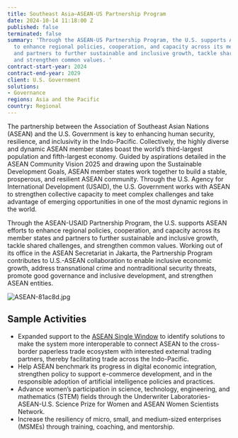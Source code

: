 ```yaml
---
title: Southeast Asia—ASEAN-US Partnership Program
date: 2024-10-14 11:18:00 Z
published: false
terminated: false
summary: 'Through the ASEAN-US Partnership Program, the U.S. supports ASEAN efforts
  to enhance regional policies, cooperation, and capacity across its member states
  and partners to further sustainable and inclusive growth, tackle shared challenges,
  and strengthen common values. '
contract-start-year: 2024
contract-end-year: 2029
client: U.S. Government
solutions:
- Governance
regions: Asia and the Pacific
country: Regional
---
```


The partnership between the Association of Southeast Asian Nations (ASEAN) and the U.S. Government is key to enhancing human security, resilience, and inclusivity in the Indo-Pacific. Collectively, the highly diverse and dynamic ASEAN member states boast the world’s third-largest population and fifth-largest economy. Guided by aspirations detailed in the ASEAN Community Vision 2025  and drawing upon the Sustainable Development Goals, ASEAN member states work together to build a stable, prosperous, and resilient ASEAN community. Through the U.S. Agency for International Development (USAID), the U.S. Government works with ASEAN to strengthen collective capacity to meet complex challenges and take advantage of emerging opportunities in one of the most dynamic regions in the world.

Through the ASEAN-USAID Partnership Program, the U.S. supports ASEAN efforts to enhance regional policies, cooperation, and capacity across its member states and partners to further sustainable and inclusive growth, tackle shared challenges, and strengthen common values. Working out of its office in the ASEAN Secretariat in Jakarta, the Partnership Program contributes to U.S.-ASEAN collaboration to enable inclusive economic growth, address transnational crime and nontraditional security threats, promote good governance and inclusive development, and strengthen ASEAN entities.

![ASEAN-81ac8d.jpg](/uploads/ASEAN-81ac8d.jpg)

## Sample Activities

* Expanded support to the [ASEAN Single Window](https://asean.org/our-communities/economic-community/asean-single-window/) to identify solutions to make the system more interoperable to connect ASEAN to the cross-border paperless trade ecosystem with interested external trading partners, thereby facilitating trade across the Indo-Pacific.
* Help ASEAN benchmark its progress in digital economic integration, strengthen policy to support e-commerce development, and in the responsible adoption of artificial intelligence policies and practices.
* Advance women’s participation in science, technology, engineering, and mathematics (STEM) fields through the Underwriter Laboratories-ASEAN-U.S. Science Prize for Women and ASEAN Women Scientists Network.
* Increase the resiliency of micro, small, and medium-sized enterprises (MSMEs) through training, coaching, and mentorship.
